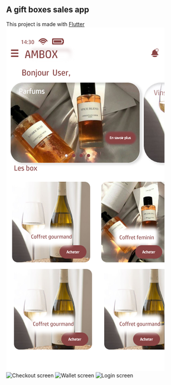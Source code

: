 ## A gift boxes sales app
This project is made with [Flutter](https://docs.flutter.dev/)
![Home screen](https://github.com/nickAP02/am_box/blob/nickAp02/assets/screenshots/home.png)
![Checkout screen](../assets/screenshots/checkout.jpg)
![Wallet screen](../ssets/screenshots/wallet.jpg)
![Login screen](../assets/screenshots/login.jpg)
